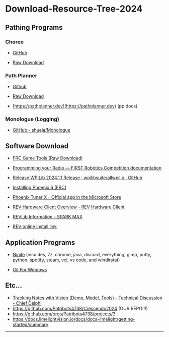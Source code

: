 # Download-Resource-Tree-2024

## Pathing Programs

### Choreo

- [GitHub](<https://github.com/SleipnirGroup/Choreo>)
  
- [Raw Download](https://github.com/SleipnirGroup/Choreo/releases/download/v2024.1.2-b/Choreo-v2024.1.2-Windows-x86_64.exe)
  

### Path Planner

- [Github](<https://github.com/mjansen4857/pathplanner>)
  
- [Raw Download](https://github.com/mjansen4857/pathplanner/releases/download/v2024.1.2/PathPlanner-Windows-v2024.1.2.zip)
  
- [https://pathplanner.dev](https://pathplanner.dev) (pp docs)
  

### Monologue (Logging)

- [GitHub - shueja/Monologue](https://github.com/shueja/Monologue)

## Software Download

- [FRC Game Tools (Raw Download)](<https://packages.wpilib.workers.dev/game-tools/ni-frc-2024-game-tools_24.0.0_offline.iso>)
  
- [Programming your Radio &mdash; FIRST Robotics Competition documentation](<https://docs.wpilib.org/en/stable/docs/zero-to-robot/step-3/radio-programming.html#prerequisites>)
  
- [Release WPILib 2024.1.1 Release · wpilibsuite/allwpilib · GitHub](<https://github.com/wpilibsuite/allwpilib/releases/tag/v2024.1.1>)
  
- [Installing Phoenix 6 (FRC)](<https://v6.docs.ctr-electronics.com/en/latest/docs/installation/installation-frc.html>)
  
- [Phoenix Tuner X - Official app in the Microsoft Store](<https://apps.microsoft.com/detail/9NVV4PWDW27Z?hl=en-us&gl=US>)
  
- [REV Hardware Client Overview - REV Hardware Client](<https://docs.revrobotics.com/rev-hardware-client/>)
  
- [REVLib Information - SPARK MAX](<https://docs.revrobotics.com/sparkmax/software-resources/spark-max-api-information>)
  
- [REV online install link](<https://software-metadata.revrobotics.com/REVLib-2024.json>)
  

## Application Programs

- [Ninite](https://ninite.com/7zip-chrome-correttojdk8-correttojdkx11-correttojdkx17-correttojdkx21-correttojdkx8-discord-everything-gimp-putty-python3-spotify-steam-vlc-vscode-windirstat/ninite.exe) (inculdes, 7z, chrome, java, discord, everything, gimp, putty, python, spotify, steam, vcl, vs code, and windirstat)
  
- [Git For Windows](https://github.com/git-for-windows/git/releases/download/v2.43.0.windows.1/Git-2.43.0-64-bit.exe)


## Etc...

- [Tracking Notes with Vision (Demo, Model, Tools) - Technical Discussion - Chief Delphi](https://www.chiefdelphi.com/t/tracking-notes-with-vision-demo-model-tools/449479)
- https://github.com/Patribots4738/Crescendo2024 (OUR REPO!!!)
- https://github.com/orgs/Patribots4738/projects/3
- https://docs.limelightvision.io/docs/docs-limelight/getting-started/summary

---
